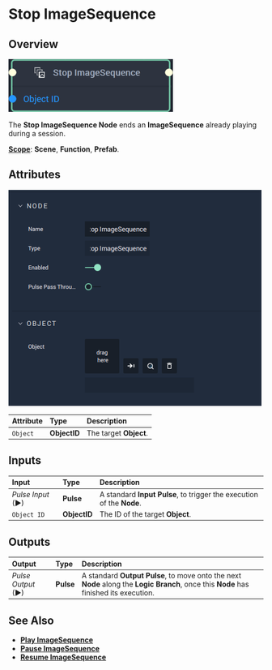 # Stop ImageSequence

## Overview

![The Stop ImageSequence Node.](../../../.gitbook/assets/stopimagesequencenode20241.png)

The **Stop ImageSequence Node** ends an **ImageSequence** already playing during a session.

[**Scope**](../../overview.md#scopes): **Scene**, **Function**, **Prefab**.

## Attributes

![The Stop ImageSequence Node Attributes.](../../../.gitbook/assets/node-stop-imagesequence-attr.png)

| Attribute | Type | Description |
| :--- | :--- | :--- |
| `Object` | **ObjectID** | The target **Object**. |

## Inputs

| Input | Type | Description |
| :--- | :--- | :--- |
| _Pulse Input_ \(►\) | **Pulse** | A standard **Input Pulse**, to trigger the execution of the **Node**. |
| `Object ID` | **ObjectID** | The ID of the target **Object**. |

## Outputs

| Output | Type | Description |
| :--- | :--- | :--- |
| _Pulse Output_ \(►\) | **Pulse** | A standard **Output Pulse**, to move onto the next **Node** along the **Logic Branch**, once this **Node** has finished its execution. |

## See Also

* [**Play ImageSequence**](playimagesequence.md)
* [**Pause ImageSequence**](pauseimagesequence.md)
* [**Resume ImageSequence**](resumeimagesequence.md)

